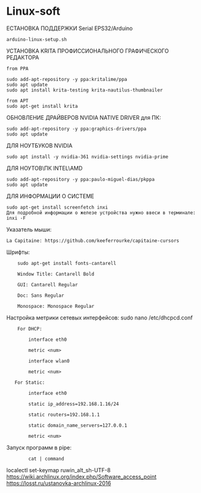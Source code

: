 # Linux-soft
EСТАНОВКА ПОДДЕРЖКИ Serial EPS32/Arduino

    arduino-linux-setup.sh

УСТАНОВКА KRITA ПРОФИССИОНАЛЬНОГО ГРАФИЧЕСКОГО РЕДАКТОРА

    from PPA
    
    sudo add-apt-repository -y ppa:kritalime/ppa
    sudo apt update
    sudo apt install krita-testing krita-nautilus-thumbnailer
    
    from APT
    sudo apt-get install krita
    
ОБНОВЛЕНИЕ ДРАЙВЕРОВ
    NVIDIA NATIVE DRIVER
    для ПК:

    sudo add-apt-repository -y ppa:graphics-drivers/ppa
    sudo apt update

ДЛЯ НОУТБУКОВ NVIDIA

    sudo apt install -y nvidia-361 nvidia-settings nvidia-prime

ДЛЯ НОУТОВ\ПК INTEL\AMD

    sudo add-apt-repository -y ppa:paulo-miguel-dias/pkppa
    sudo apt update
    
ДЛЯ ИНФОРМАЦИИ О СИСТЕМЕ

    sudo apt-get install screenfetch inxi
    Для подробной информации о железе устройства нужно ввеси в терминале: inxi -F
Указатель мыши:

    La Capitaine: https://github.com/keeferrourke/capitaine-cursors

Шрифты:

        sudo apt-get install fonts-cantarell

        Window Title: Cantarell Bold

        GUI: Cantarell Regular

        Doc: Sans Regular

        Monospace: Monospace Regular
        
Настройка метрики сетевых интерфейсов:
        sudo nano /etc/dhcpcd.conf
            
        For DHCP:
        
            interface eth0
        
            metric <num>
        
            interface wlan0
        
            metric <num>
            
       For Static:
       
            interface eth0
            
            static ip_address=192.168.1.16/24
            
            static routers=192.168.1.1
            
            static domain_name_servers=127.0.0.1
            
            metric <num>
           
Запуск программ в pipe:

            cat | command
            
            
localectl set-keymap ruwin_alt_sh-UTF-8
https://wiki.archlinux.org/index.php/Software_access_point
https://losst.ru/ustanovka-archlinux-2016
            
